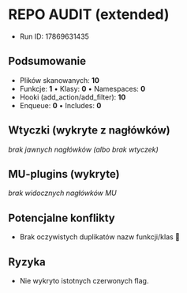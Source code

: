 # REPO AUDIT (extended)
- Run ID: 17869631435

## Podsumowanie
- Plików skanowanych: **10**
- Funkcje: **1** • Klasy: **0** • Namespaces: **0**
- Hooki (add_action/add_filter): **10**
- Enqueue: **0**  • Includes: **0**

## Wtyczki (wykryte z nagłówków)
_brak jawnych nagłówków (albo brak wtyczek)_

## MU-plugins (wykryte)
_brak widocznych nagłówków MU_

## Potencjalne konflikty
- Brak oczywistych duplikatów nazw funkcji/klas 🎉

## Ryzyka
- Nie wykryto istotnych czerwonych flag.

